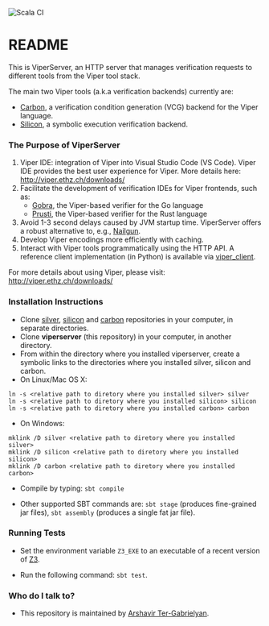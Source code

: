 ![Scala CI](https://github.com/viperproject/viperserver/workflows/Scala%20CI/badge.svg?branch=master)

# README #

This is ViperServer, an HTTP server that manages verification requests to different tools from the Viper tool stack.

The main two Viper tools (a.k.a verification backends) currently are: 

- [Carbon](https://bitbucket.org/viperproject/carbon), a verification condition generation (VCG) backend for the Viper language.
- [Silicon](https://bitbucket.org/viperproject/silicon), a symbolic execution verification backend.


### The Purpose of ViperServer ###

1. Viper IDE: integration of Viper into Visual Studio Code (VS Code). Viper IDE provides the best user experience for Viper.
   More details here: http://viper.ethz.ch/downloads/
1. Facilitate the development of verification IDEs for Viper frontends, such as: 
    - [Gobra](https://github.com/viperproject/gobra), the Viper-based verifier for the Go language
    - [Prusti](https://github.com/viperproject/prusti-dev/), the Viper-based verifier for the Rust language
1. Avoid 1-3 second delays caused by JVM startup time. ViperServer offers a robust alternative to, e.g.,
   [Nailgun](https://github.com/facebook/nailgun).
1. Develop Viper encodings more efficiently with caching.
1. Interact with Viper tools programmatically using the HTTP API. A reference client implementation (in Python) is
   available via [viper_client](https://bitbucket.org/viperproject/viper_client).

For more details about using Viper, please visit: http://viper.ethz.ch/downloads/


### Installation Instructions ###

* Clone [silver](https://bitbucket.org/viperproject/silver/), [silicon](https://bitbucket.org/viperproject/silicon/) and [carbon](https://bitbucket.org/viperproject/carbon/) repositories in your computer, in separate directories.
* Clone **viperserver** (this repository) in your computer, in another directory.
* From within the directory where you installed viperserver, create a symbolic links to the directories where you installed silver, silicon and carbon.
* On Linux/Mac OS X:  
```
ln -s <relative path to diretory where you installed silver> silver  
ln -s <relative path to diretory where you installed silicon> silicon  
ln -s <relative path to diretory where you installed carbon> carbon  
```
* On Windows:  
```
mklink /D silver <relative path to diretory where you installed silver>  
mklink /D silicon <relative path to diretory where you installed silicon>  
mklink /D carbon <relative path to diretory where you installed carbon>  
```
* Compile by typing: ```sbt compile```

* Other supported SBT commands are: ```sbt stage``` (produces fine-grained jar files), ```sbt assembly``` (produces a single fat jar file).

### Running Tests ###

* Set the environment variable ```Z3_EXE``` to an executable of a recent version of [Z3](https://github.com/Z3Prover/z3).

* Run the following command: ```sbt test```.


### Who do I talk to? ###

* This repository is maintained by [Arshavir Ter-Gabrielyan](mailto:ter-gabrielyan@inf.ethz.ch).
